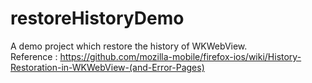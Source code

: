 # restoreHistoryDemo
A demo project which restore the history of WKWebView.  
Reference : https://github.com/mozilla-mobile/firefox-ios/wiki/History-Restoration-in-WKWebView-(and-Error-Pages)
